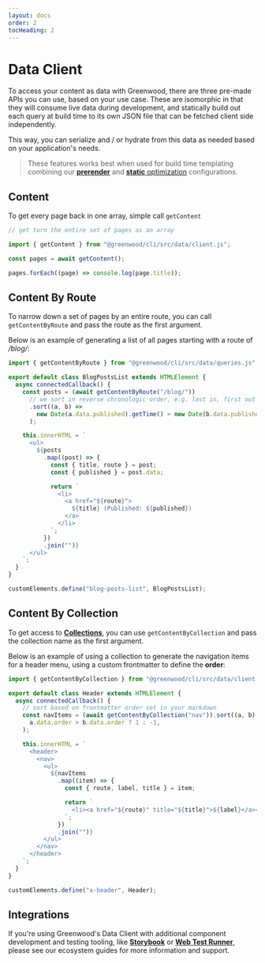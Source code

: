 ```yaml
---
layout: docs
order: 2
tocHeading: 2
---
```


# Data Client

To access your content as data with Greenwood, there are three pre-made APIs you can use, based on your use case. These are isomorphic in that they will consume live data during development, and statically build out each query at build time to its own JSON file that can be fetched client side independently.

This way, you can serialize and / or hydrate from this data as needed based on your application's needs.

> These features works best when used for build time templating combining our [**prerender**](/docs/reference/configuration/#prerender) and [**static** optimization](/docs/reference/configuration/#optimization) configurations.

## Content

To get every page back in one array, simple call `getContent`

```js
// get turn the entire set of pages as an array

import { getContent } from "@greenwood/cli/src/data/client.js";

const pages = await getContent();

pages.forEach((page) => console.log(page.title));
```

## Content By Route

To narrow down a set of pages by an entire route, you can call `getContentByRoute` and pass the route as the first argument.

Below is an example of generating a list of all pages starting with a route of _/blog/_:

```js
import { getContentByRoute } from "@greenwood/cli/src/data/queries.js";

export default class BlogPostsList extends HTMLElement {
  async connectedCallback() {
    const posts = (await getContentByRoute("/blog/"))
      // we sort in reverse chronologic order, e.g. last in, first out (LIFO)
      .sort((a, b) =>
        new Date(a.data.published).getTime() > new Date(b.data.published).getTime() ? -1 : 1,
      );

    this.innerHTML = `
      <ul>
        ${posts
          .map((post) => {
            const { title, route } = post;
            const { published } = post.data;

            return `
              <li>
                <a href="${route}">
                  ${title} (Published: ${published})
                </a>
              </li>
            `;
          })
          .join("")}
      </ul>
    `;
  }
}

customElements.define("blog-posts-list", BlogPostsList);
```

## Content By Collection

To get access to [**Collections**](/docs/content-as-data/collections/), you can use `getContentByCollection` and pass the collection name as the first argument.

Below is an example of using a collection to generate the navigation items for a header menu, using a custom frontmatter to define the **order**:

```js
import { getContentByCollection } from "@greenwood/cli/src/data/client.js";

export default class Header extends HTMLElement {
  async connectedCallback() {
    // sort based on frontmatter order set in your markdown
    const navItems = (await getContentByCollection("nav")).sort((a, b) =>
      a.data.order > b.data.order ? 1 : -1,
    );

    this.innerHTML = `
      <header>
        <nav>
          <ul>
            ${navItems
              .map((item) => {
                const { route, label, title } = item;

                return `
                  <li><a href="${route}" title="${title}">${label}</a></li>
                `;
              })
              .join("")}
          </ul>
        </nav>
      </header>
    `;
  }
}

customElements.define("x-header", Header);
```

## Integrations

If you're using Greenwood's Data Client with additional component development and testing tooling, like [**Storybook**](/guides/ecosystem/storybook/) or [**Web Test Runner**](/guides/ecosystem/web-test-runner/), please see our ecosystem guides for more information and support.
